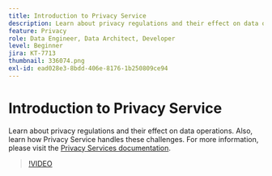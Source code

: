 ```yaml
---
title: Introduction to Privacy Service
description: Learn about privacy regulations and their effect on data operations. Also, learn how Privacy Service handles these challenges.
feature: Privacy
role: Data Engineer, Data Architect, Developer
level: Beginner
jira: KT-7713
thumbnail: 336074.png
exl-id: ead028e3-8bdd-406e-8176-1b250809ce94
---
```

# Introduction to Privacy Service

Learn about privacy regulations and their effect on data operations. Also, learn how Privacy Service handles these challenges. For more information, please visit the [Privacy Services documentation](https://experienceleague.adobe.com/docs/experience-platform/privacy/home.html).

>[!VIDEO](https://video.tv.adobe.com/v/336074?learn=on&enablevpops)
